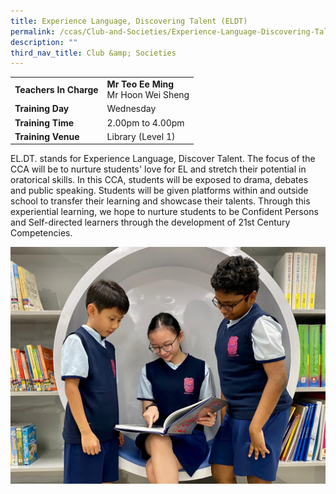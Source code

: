 ```yaml
---
title: Experience Language, Discovering Talent (ELDT)
permalink: /ccas/Club-and-Societies/Experience-Language-Discovering-Talent-ELDT/
description: ""
third_nav_title: Club &amp; Societies
---
```

| |  | 
| -------- | -------- | 
| **Teachers In Charge**     | **Mr Teo Ee Ming**<br>Mr Hoon Wei Sheng    | 
|**Training Day**|Wednesday
|**Training Time**|2.00pm to 4.00pm
|**Training Venue**|Library (Level 1)

EL.DT. stands for Experience Language, Discover Talent. The focus of the CCA will be to nurture students' love for EL and stretch their potential in oratorical skills. In this CCA, students will be exposed to drama, debates and public speaking. Students will be given platforms within and outside school to transfer their learning and showcase their talents. Through this experiential learning, we hope to nurture students to be Confident Persons and Self-directed learners through the development of 21st Century Competencies.

![](/images/eldt.jpeg)